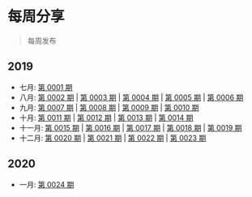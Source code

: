 # 每周分享

> 每周发布

## 2019

- 七月: [第 0001 期](2019/07/27.md)
- 八月: [第 0002 期](2019/08/03.md) | [第 0003 期](2019/08/10.md) | [第 0004 期](2019/08/17.md) | [第 0005 期](2019/08/24.md) | [第 0006 期](2019/08/31.md)
- 九月: [第 0007 期](2019/09/07.md) | [第 0008 期](2019/09/14.md) | [第 0009 期](2019/09/21.md) | [第 0010 期](2019/09/28.md)
- 十月: [第 0011 期](2019/10/05.md) | [第 0012 期](2019/10/12.md) | [第 0013 期](2019/10/19.md) | [第 0014 期](2019/10/26.md)
- 十一月: [第 0015 期](2019/11/02.md) | [第 0016 期](2019/11/09.md) | [第 0017 期](2019/11/16.md) | [第 0018 期](2019/11/23.md) | [第 0019 期](2019/11/30.md)
- 十二月: [第 0020 期](2019/12/07.md) | [第 0021 期](2019/12/14.md) | [第 0022 期](2019/12/21.md) | [第 0023 期](2019/12/28.md)

## 2020

- 一月: [第 0024 期](2020/01/04.md)
